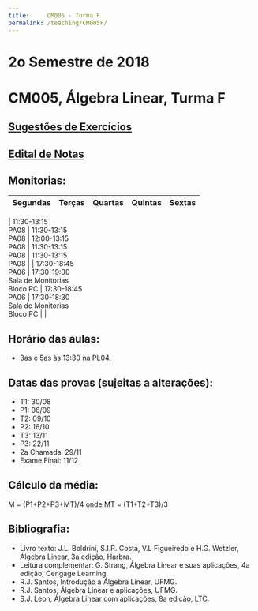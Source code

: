 ```yaml
---
title:     CM005 - Turma F
permalink: /teaching/CM005F/
---
```

# 2o Semestre de 2018
# CM005, Álgebra Linear, Turma F

## [Sugestões de Exercícios](https://www.dropbox.com/s/up6nl525v6s8zyp/Lista%20AL.txt?dl=0)

## [Edital de Notas](https://docs.google.com/spreadsheets/d/e/2PACX-1vRNI9IuZKBmJnrGOZyqIKr-wQ2LsyMGfY6PNG3SEnKZ_A4ZLfeYJ3w7XlTlEWT9nmyC-ajDEqjT1n8I/pubhtml?gid=1531258652&single=true)

## Monitorias:

| Segundas | Terças | Quartas | Quintas | Sextas |
|:-----------------------:|:---------------------------------------------------:|:-----------------------:|:---------------------------------------------------:|:-----------------------:|

| 11:30-13:15 <br> PA08 | 11:30-13:15 <br> PA08 | 12:00-13:15 <br> PA08 | 11:30-13:15 <br> PA08 | 11:30-13:15 <br> PA08 |
| 17:30-18:45 <br> PA06 | 17:30-19:00 <br> Sala de Monitorias <br> Bloco PC | 17:30-18:45 <br> PA06 | 17:30-18:30 <br> Sala de Monitorias <br> Bloco PC |  |


## Horário das aulas:
- 3as e 5as às 13:30 na PL04.

## Datas das provas (sujeitas a alterações):
- T1: 30/08
- P1: 06/09
- T2: 09/10
- P2: 16/10
- T3: 13/11
- P3: 22/11
- 2a Chamada: 29/11
- Exame Final: 11/12

## Cálculo da média:
M = (P1+P2+P3+MT)/4
onde MT = (T1+T2+T3)/3

## Bibliografia:
- Livro texto: J.L. Boldrini, S.I.R. Costa, V.L Figueiredo e H.G. Wetzler, Álgebra Linear, 3a edição, Harbra.
- Leitura complementar: G. Strang, Álgebra Linear e suas aplicações, 4a edição, Cengage Learning.
- R.J. Santos, Introdução à Álgebra Linear, UFMG.
- R.J. Santos, Álgebra Linear e aplicações, UFMG.
- S.J. Leon, Álgebra Linear com aplicações, 8a edição, LTC.
